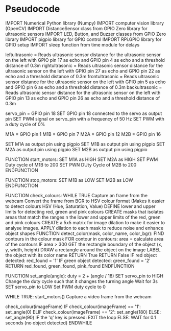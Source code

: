 # Pseudocode
IMPORT Numerical Python library (Numpy)
IMPORT computer vision library (OpenCV)
IMPORT DistanceSensor class from GPIO Zero library for ultrasonic sensors
IMPORT LED, Button, and Buzzer classes from GPIO Zero library
IMPORT pigpio library for GPIO control
IMPORT RPi.GPIO library for GPIO setup
IMPORT sleep function from time module for delays


leftultrasonic = Reads ultrasonic sensor distance for the ultrasonic sensor on the left with GPIO pin 17 as echo and GPIO pin 4 as echo and a threshold distance of 0.3m
rightultrasonic = Reads ultrasonic sensor distance for the ultrasonic sensor on the left with GPIO pin 27 as echo and GPIO pin 22 as echo and a threshold distance of 0.3m
frontultrasonic = Reads ultrasonic sensor distance for the ultrasonic sensor on the left with GPIO pin 5 as echo and GPIO pin 6 as echo and a threshold distance of 0.3m
backultrasonic = Reads ultrasonic sensor distance for the ultrasonic sensor on the left with GPIO pin 13 as echo and GPIO pin 26 as echo and a threshold distance of 0.3m

servo_pin = GPIO pin 18
SET GPIO pin 18 connected to the servo as output pin
SET PWM signal on servo_pin with a frequency of 50 Hz 
SET PWM with a duty cycle of 0%

M1A = GPIO pin 1
M1B = GPIO pin 7
M2A = GPIO pin 12 
M2B = GPIO pin 16

SET M1A as output pin using pigpio
SET M1B as output pin using pigpio
SET M2A as output pin using pigpio
SET M2B as output pin using pigpio

FUNCTION start_motors:
  SET M1A as HIGH
  SET M2A as HIGH
  SET PWM Duty cycle of M1B to 200 
  SET PWN DUty Cycle of M2B to 200
ENDFUNCTION

FUNCTION stop_motors:
  SET M1B as LOW
  SET M2B as LOW
ENDFUNCTION

FUNCTION check_colours:
  WHILE TRUE
    Capture an frame from the webcam
    Convert the frame from BGR to HSV colour format (Makes it easier to detect colours HSV (Hue, Saturation, Value)
    DEFINE lower and upper limits for detecting red, green and pink colours
    CREATE masks that isolates areas that match the ranges n the lower and upper limits of the red, green and pink colours 
    CREATE a 5x5 matrix for image dilation to make it easier to analyse images.
    APPLY dilation to each mask to reduce noise and enhance object shapes
    FUNCTION detect_color(mask, color_name, color_bgr):
      FIND contours in the colour mask
      FOR contour in contours:
        area = calculate area of the contours
        IF area > 300
          GET the rectangle boundary of the object (x, y, width, height)
          DRAW a rectangle around the object on the image
          LABEL the object with its color name
          RETURN True 
      RETURN False
      IF red object detected:
        red_found = '1'
      IF green object detected:
        green_found = '2'
  RETURN red_found, green_found, pink_found
ENDFUNCTION

FUNCTION set_angle(angle):
  duty = 2 + (angle / 18)
  SET servo_pin to HIGH
  Change the duty cycle such that it changes the turning angle
  Wait for 3s
  SET servo_pin to LOW
  Set PWM duty cycle to 0

WHILE TRUE:
  start_motors()
  Capture a video frame from the webcam
  
  check_colour(imageFrame)
    IF check_colour(imageFrame) == '1':
      set_angle(0)
    ELIF check_colour(imageFrame) == '2':
      set_angle(180)
    ELSE:
      set_angle(90)
    IF the 'q' key is pressed:
              EXIT the loop
  ELSE:
      WAIT for 0.1 seconds (no object detected)
  ENDWHILE
  

    
    





